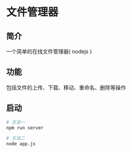 # 文件管理器

## 简介

一个简单的在线文件管理器( nodejs )

## 功能

包括文件的上传、下载、移动、重命名、删除等操作

## 启动

```sh
# 方法一
npm run server

# 方法二
node app.js

```